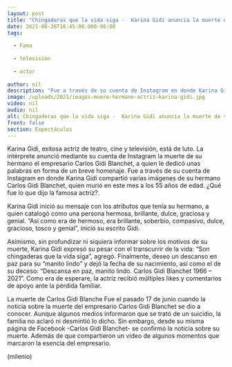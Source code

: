 ```yaml
---
layout: post
title: "Chingaderas que la vida siga -  Karina Gidi anuncia la muerte de su hermano; esto dijo la actriz"
date: 2021-06-26T16:45:00.000-06:00
tags:
  
  - Fama
  
  - television
  
  - actor
  
author: nil
description: "Fue a través de su cuenta de Instagram en donde Karina Gidi compartió varias imágenes de su hermano Carlos Gidi Blanchet, quien murió en este mes a los 55 años de edad. ¿Qué fue lo que dijo la famosa actriz? "
image: /uploads/2021/images-muere-hermano-actriz-karina-gidi.jpg
video: nil
audio: nil
alt: Chingaderas que la vida siga -  Karina Gidi anuncia la muerte de su hermano; esto dijo la actriz
front: false
section: Espectáculos
---
```


Karina Gidi, exitosa actriz de teatro, cine y televisión, está de luto. La intérprete anunció mediante su cuenta de Instagram la muerte de su hermano el empresario Carlos Gidi Blanchet, a quien le dedicó unas palabras en forma de un breve homenaje. Fue a través de su cuenta de Instagram en donde Karina Gidi compartió varias imágenes de su hermano Carlos Gidi Blanchet, quien murió en este mes a los 55 años de edad. ¿Qué fue lo que dijo la famosa actriz?.

Karina Gidi inició su mensaje con los atributos que tenía su hermano, a quien catalogó como una persona hermosa, brillante, dulce, graciosa y genial. “Así como era de hermoso, era brillante, soberbio, compasivo, dulce, gracioso, tosco y genial”, inició su escrito Gidi. 

Asimismo, sin profundizar ni siquiera informar sobre los motivos de su muerte, Karina Gidi expresó su pesar con el transcurrir de la vida: “Son chingaderas que la vida siga”, agregó. Finalmente, deseo un descanso en paz para su “manito lindo” y dejó la fecha de su nacimiento, así como el de su deceso: “Descansa en paz, manito lindo. Carlos Gidi Blanchet 1966 – 2021”.  Como era de esperare, la actriz recibió múltiples likes y comentarios de apoyo ante la pérdida familiar. 

La muerte de Carlos Gidi Blanche Fue el pasado 17 de junio cuando la noticia sobre la muerte del empresario Carlos Gidi Blanchet se dio a conocer. Aunque algunos medios informaron que se trató de un suicidio, la familia no aclaró ni desmintió lo dicho.  Sin embargo, desde su misma página de Facebook -Carlos Gidi Blanchet- se confirmó la noticia sobre su muerte. Además de que compartieron un video de algunos momentos que marcaron la esencia del empresario. 

(milenio)